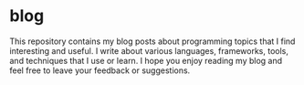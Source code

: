 # blog
This repository contains my blog posts about programming topics that I find interesting and useful. I write about various languages, frameworks, tools, and techniques that I use or learn. I hope you enjoy reading my blog and feel free to leave your feedback or suggestions.
